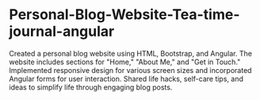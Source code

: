# Personal-Blog-Website-Tea-time-journal-angular
Created a personal blog website using HTML, Bootstrap, and Angular. The website includes sections for "Home," "About Me," and "Get in Touch." Implemented responsive design for various screen sizes and incorporated Angular forms for user interaction. Shared life hacks, self-care tips, and ideas to simplify life through engaging blog posts.
